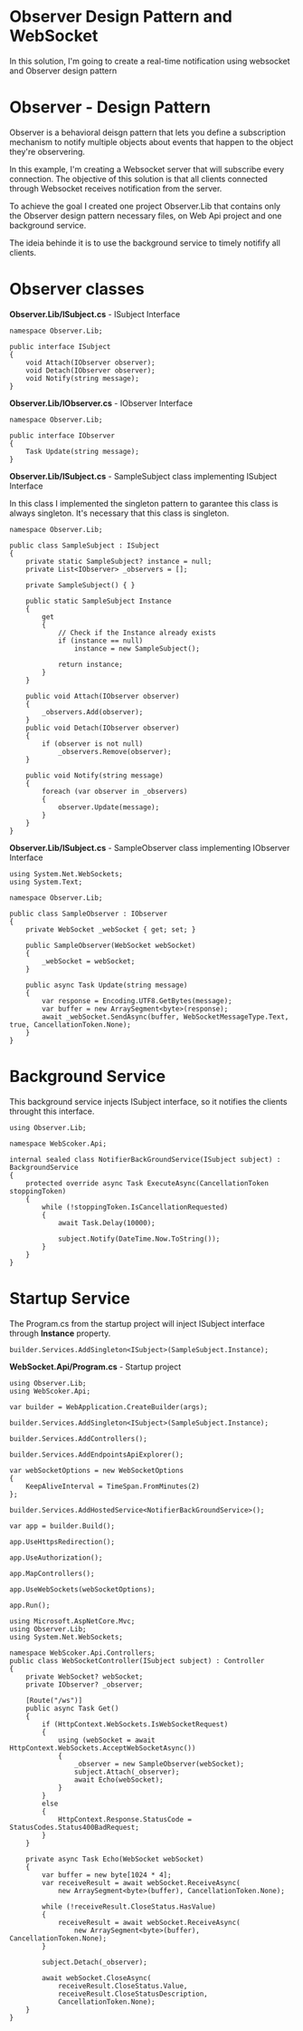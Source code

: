 # Observer Design Pattern and WebSocket

In this solution, I'm going to create a real-time notification using websocket and Observer design pattern

# Observer - Design Pattern

Observer is a behavioral deisgn pattern that lets you define a subscription mechanism to notify multiple objects about events that happen to the object they're observering.

In this example, I'm creating a Websocket server that will subscribe every connection. The objective of this solution is that all clients connected through Websocket receives notification from the server.

To achieve the goal I created one project Observer.Lib that contains only the Observer design pattern necessary files, on Web Api project and one background service.

The ideia behinde it is to use the background service to timely notifify all clients.

# Observer classes

**__Observer.Lib/ISubject.cs__** - ISubject Interface

```CSharp
namespace Observer.Lib;

public interface ISubject
{
    void Attach(IObserver observer);
    void Detach(IObserver observer);
    void Notify(string message);
}
```

**__Observer.Lib/IObserver.cs__** - IObserver Interface

```CSharp
namespace Observer.Lib;

public interface IObserver
{
    Task Update(string message);
}
```

**__Observer.Lib/ISubject.cs__** - SampleSubject class implementing ISubject Interface

In this class I implemented the singleton pattern to garantee this class is always singleton. It's necessary that this class is singleton.

```CSharp
namespace Observer.Lib;

public class SampleSubject : ISubject
{
    private static SampleSubject? instance = null;
    private List<IObserver> _observers = [];
    
    private SampleSubject() { }

    public static SampleSubject Instance
    {
        get
        {
            // Check if the Instance already exists
            if (instance == null)
                instance = new SampleSubject();

            return instance;
        }
    }

    public void Attach(IObserver observer)
    {
        _observers.Add(observer);
    }
    public void Detach(IObserver observer)
    {
        if (observer is not null)
            _observers.Remove(observer);
    }

    public void Notify(string message)
    {
        foreach (var observer in _observers)
        {
            observer.Update(message);
        }
    }
}
```

**__Observer.Lib/ISubject.cs__** - SampleObserver class implementing IObserver Interface

```CSharp
using System.Net.WebSockets;
using System.Text;

namespace Observer.Lib;

public class SampleObserver : IObserver
{
    private WebSocket _webSocket { get; set; }

    public SampleObserver(WebSocket webSocket)
    {
        _webSocket = webSocket;
    }

    public async Task Update(string message)
    {
        var response = Encoding.UTF8.GetBytes(message);
        var buffer = new ArraySegment<byte>(response);
        await _webSocket.SendAsync(buffer, WebSocketMessageType.Text, true, CancellationToken.None);
    }
}
```

# Background Service

This background service injects ISubject interface, so it notifies the clients throught this interface.

```CSharp
using Observer.Lib;

namespace WebScoker.Api;

internal sealed class NotifierBackGroundService(ISubject subject) : BackgroundService
{
    protected override async Task ExecuteAsync(CancellationToken stoppingToken)
    {
        while (!stoppingToken.IsCancellationRequested)
        {
            await Task.Delay(10000);

            subject.Notify(DateTime.Now.ToString());
        }
    }
}
```

# Startup Service

The Program.cs from the startup project will inject ISubject interface through **Instance** property.

```CSharp
builder.Services.AddSingleton<ISubject>(SampleSubject.Instance);
````

**__WebSocket.Api/Program.cs__** - Startup project

```CSharp
using Observer.Lib;
using WebScoker.Api;

var builder = WebApplication.CreateBuilder(args);

builder.Services.AddSingleton<ISubject>(SampleSubject.Instance);

builder.Services.AddControllers();

builder.Services.AddEndpointsApiExplorer();

var webSocketOptions = new WebSocketOptions
{
    KeepAliveInterval = TimeSpan.FromMinutes(2)
};

builder.Services.AddHostedService<NotifierBackGroundService>();

var app = builder.Build();

app.UseHttpsRedirection();

app.UseAuthorization();

app.MapControllers();

app.UseWebSockets(webSocketOptions);

app.Run();
```

```CSharp
using Microsoft.AspNetCore.Mvc;
using Observer.Lib;
using System.Net.WebSockets;

namespace WebScoker.Api.Controllers;
public class WebSocketController(ISubject subject) : Controller
{
    private WebSocket? webSocket;
    private IObserver? _observer;

    [Route("/ws")]
    public async Task Get()
    {
        if (HttpContext.WebSockets.IsWebSocketRequest)
        {
            using (webSocket = await HttpContext.WebSockets.AcceptWebSocketAsync())
            {
                _observer = new SampleObserver(webSocket);
                subject.Attach(_observer);
                await Echo(webSocket);
            }
        }
        else
        {
            HttpContext.Response.StatusCode = StatusCodes.Status400BadRequest;
        }
    }

    private async Task Echo(WebSocket webSocket)
    {
        var buffer = new byte[1024 * 4];
        var receiveResult = await webSocket.ReceiveAsync(
            new ArraySegment<byte>(buffer), CancellationToken.None);

        while (!receiveResult.CloseStatus.HasValue)
        {
            receiveResult = await webSocket.ReceiveAsync(
                new ArraySegment<byte>(buffer), CancellationToken.None);
        }

        subject.Detach(_observer);

        await webSocket.CloseAsync(
            receiveResult.CloseStatus.Value,
            receiveResult.CloseStatusDescription,
            CancellationToken.None);
    }
}
```